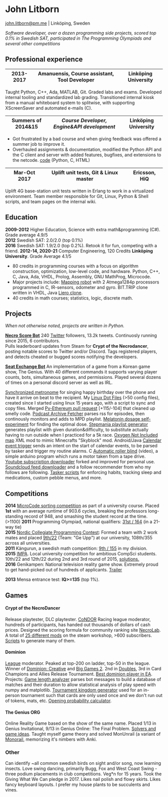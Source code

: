 # John Litborn
john.litborn@pm.me | Linköping, Sweden

*Software developer, over a dozen programming side projects, scored top 0.1\% in Swedish SAT, participated in The Programming Olympiads and several other competitions*

## Professional experience
| **2013-2017** | Amanuensis, Course assistant, Tool Developer | Linköping University |  
| --- | --- | --- |
Taught Python, C++, Ada, MATLAB, Git. Graded labs and exams. Developed internal tooling and standardized lab grading. Transitioned internal kiosk from a manual whiteboard system to splitwise, with supporting XScreenSaver and automated e-mails \(C\).

| **Summers of 2014&15** | *Course Developer, Engine&API development* | **Linköping University** |
| --- | --- | --- |
* Got frustrated by a bad course and when giving feedback was offered a summer job to improve it.
* Overhauled assignments & documentation, modified the Python API and the C client and server with added features, bugfixes, and extensions to the netcode.
[code](https://github.com/jakkdl/XPilot-AI\_LiU\_fork) (Python, C, HTML)  

| **Mar-Oct 2017** | Uplift unit tests, Git & Linux master | **Ericsson, HiQ** |  
| --- | --- | --- |
Uplift 4G base-station unit tests written in Erlang to work in a virtualized environment. Team member responsible for Git, Linux, Python & Shell scripts, and team pages on the internal wiki.

## Education
**2009-2012** Higher Education, Science with extra math&programming (C#). Grade average 4.9/5   
**2012** Swedish SAT: 2.0/2.0 (top 0.1\%)  
**2016** Swedish SAT: 1.9/2.0 (top 0.2\%). Retook it for fun, competing with a friend.
**2012-14, 2020-21** Computer Engineering, 120 Credits **Linköping University**. Grade Average 4.1/5  
* 80 credits in programming courses with a focus on algorithm construction, optimization, low-level code, and hardware. Python, C++, C, Java, Ada, VHDL, Prolog, Assembly, GNU MathProg, Microcode.  
* Major projects include: [Mapping robot](https://github.com/jakkdl/TSEA29_mapping_robot) with 2 Atmega1284p processors programmed in C, IR-sensors, odometer and gyro.  BIT.TRIP clone written in VHDL, Java [Liero clone](https://github.com/jakkdl/TDDC69-Kasfeq).
* 40 credits in math courses; statistics, logic, discrete math.


## Projects
*When not otherwise noted, projects are written in Python.*  

[**Necro Score Bot**](https://github.com/jakkdl/necro\_score\_bot)
240 [Twitter](https://twitter.com/necro\_score\_bot) followers, 13.2k tweets.
Continuosly running since 2015, 6 contributors.  
Pulls leaderboard updates from Steam for **Crypt of the Necrodancer**, posting notable scores to Twitter and/or Discord.
Tags registered players, and detects cheated or bugged scores notifying the developers.

[**Seat Exchange Bot**](https://github.com/jakkdl/seat\_exchange) 
An implementation of a game from a Korean game show, The Genius.
With 40 different commands it supports varying player counts, bots, simultaneous games, and permissions.
Played several dozens of times on a personal discord server as well as IRL.

[Synchronized metronome](https://github.com/jakkdl/random/blob/master/synchronized\_metronome.py) for singing happy birthday over the phone and have it arrive on beat to the recipient.
My [Linux Dot Files](https://github.com/jakkdl/dotfiles) (>50 config files), created since I started using linux 15 years ago, with a script to sync and copy files.
Merged [Py-Ethereum pull request](https://github.com/ethereum/py-evm/pull/290) [+115/-104] that cleaned up smelly code.
[Podcast Archive Fetcher](https://github.com/jakkdl/random/blob/master/podcast\_archive\_mode.py) parses rss for episodes, then continously monitors and adds to MPD playlist.
[Melatonin dosage self-experiment](https://github.com/jakkdl/calendar_statistics) for finding the optimal dose.
[Stepmania playlist generator](https://github.com/jakkdl/random/blob/master/stepmania\_mixtape.py) generates playlist with given duration&difficulty, to substitute actually having to run outside when I practiced for a 5k race.
[Oxygen Not Included map](https://github.com/jakkdl/Oxygen-Not-Included\_Mods) XML mod to mimic Minecrafts "Skyblock" mod.
Android/Java [Calendar event trigger](https://github.com/jakkdl/routine\_trigger) sends an intent on the start of calendar events, to be parsed by tasker and trigger my routine alarms.
C [Automatic roller blind](https://vimeo.com/manage/videos/229001221) (video), a simple arduino program which runs a motor taken from a tape drive.
[Youtube subscription downloader](https://github.com/jakkdl/youtube-dlp-subscriptions) forked and improved for personal use.
[Soundcloud feed downloader](https://github.com/jakkdl/soundcloud_scripts) and a follow recommender from who my follows are following.
[Tasker scripts](https://github.com/jakkdl/Tasker/) for enforcing habits, tracking sleep and medications, custom pebble menus, and more.

## Competitions
**2014** [MicroCode sorting competition](https://www.isy.liu.se/en/edu/kurs/TSEA83/laboration/lab\_mikro.html) as part of a university course. Placed **1st** with an average runtime of 903.6 cycles, breaking the professors long-standing record of 948, and smashing the student record at the time. (>1100)
**2011** Programming Olympiad, national qualifiers: [31st / 164](https://progolymp.se/2011/skolkval/resultat-mer) (in a 21-way tie)  
**2015** [Nordic Collegiate Programming Contest](https://nordic.icpc.io/): Formed a team with 2 work mates and placed [9th/22](https://ncpc15.kattis.com/standings?filter=352) (Team: "Ge Upp") at our university, 108th/355 across all universities.  
**2011** Kängurun, a swedish math competition: [9th / 155](http://ncm.gu.se/2005) in my division.  
**2015** [IMPA](https://www.ida.liu.se/projects/impa/new/). Local university competition for ambitious CompSci students. 10th/22 and 12th/22 during 2nd and 3rd round of 2015, [solutions.](https://github.com/jakkdl/online_coding_problems)  
**2016** Genikampen: National television reality game show. Extremely proud to get hand-picked out of hundreds of applicants. [Trailer](https://www.google.com/url?q=https://www.youtube.com/watch?v=3DFU\_3bgWtrS8)

**2013** Mensa entrance test: **IQ>=135** (top 1\%). 

## Games
#### Crypt of the NecroDancer
Release playtester, DLC playtester. [CoNDOR](https://condor.live/) Racing league moderator, hundreds of participants, has handed out thousands of dollars of cash prices. Designed the scoring formula for community ranking site [NecroLab](https://necrolab.com/). A total of [25 different mods](https://steamcommunity.com/profiles/76561198074553183/myworkshopfiles/?appid=247080) on the steam workshop, >600 subscribers. [Scripts](https://github.com/jakkdl/Crypt_of_the_NecroDancer_mods) to generate many of them.
#### Dominion
[League](https://dominionleague.org) moderator. Peaked at top-200 on ladder, top-50 in the league. Winner of [Dominion: Creative](https://www.youtube.com/watch?v=xGnn6WoPi-c) and [Big Games 2](https://www.youtube.com/watch?v=dRprh77drV0). 2nd in [Doubles](https://www.youtube.com/watch?v=o-I0zyhcQMs), 3rd in Card Champions and Allies Release Tournament.  [Best dominion player in EA](https://twitter.com/LinchZhang/status/1520843927661813760).  
Projects:
[Game length analyzer](https://github.com/jakkdl/dominion\_game\_length) parses bot messages to build a database of matches and their duration to allow statistical analysis of play speed with numpy and matplotlib.
[Tournament kingdom generator](https://github.com/jakkdl/dominion\_tournament\_tools) used for an in-person tournament such that cards are only used once and we don't run out of tokens, mats, etc.
[Opening probability calculator](https://github.com/jakkdl/random/blob/master/dominion\_openings.py).
#### The Genius ORG
Online Reality Game based on the show of the same name. Placed 1/13 in Genius Invitational, 9/13 in Genius Online: The Final Problem. [Solvers and game ideas](https://github.com/jakkdl/The_Genius). Taught myself game theory and solved MonUnrail (a variant of [Monorail](https://the-genius-show.fandom.com/wiki/Monorail), memorizing it's nimbers with Anki.

### Other
Can identify ~all common swedish birds on sight and/or song, now learning insects. Love swing dancing, primarily Bugg, Fox and West Coast Swing - three podium placements in club competitions. Veg*n for 15 years. Took the Giving What We Can pledge in 2017. Likes nail polish and flowy skirts. Likes fancy keyboard layouts. I prefer my house plants to be succulents and vines.
